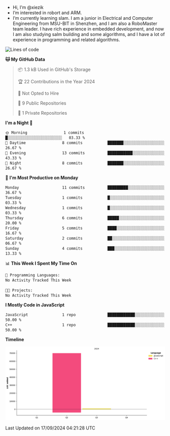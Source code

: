 -  Hi, I’m @xiezik
-  I’m interested in robort and ARM.
-  I’m currently learning slam.
I am a junior in Electrical and Computer Engineering from MSU-BIT in Shenzhen, and I am also a RoboMaster team leader.
I have rich experience in embedded development, and now I am also studying salm building and some algorithms, and I have a lot of experience in programming and related algorithms.

<!---
xiezik/xiezik is a ✨ special ✨ repository because its `README.md` (this file) appears on your GitHub profile.
You can click the Preview link to take a look at your changes.
--->


<!--START_SECTION:waka-->
![Lines of code](https://img.shields.io/badge/From%20Hello%20World%20I%27ve%20Written-70.7%20thousand%20lines%20of%20code-blue)

**🐱 My GitHub Data** 

> 📦 1.3 kB Used in GitHub's Storage 
 > 
> 🏆 22 Contributions in the Year 2024
 > 
> 🚫 Not Opted to Hire
 > 
> 📜 9 Public Repositories 
 > 
> 🔑 1 Private Repositories 
 > 
**I'm a Night 🦉** 

```text
🌞 Morning                1 commits           █░░░░░░░░░░░░░░░░░░░░░░░░   03.33 % 
🌆 Daytime                8 commits           ███████░░░░░░░░░░░░░░░░░░   26.67 % 
🌃 Evening                13 commits          ███████████░░░░░░░░░░░░░░   43.33 % 
🌙 Night                  8 commits           ███████░░░░░░░░░░░░░░░░░░   26.67 % 
```
📅 **I'm Most Productive on Monday** 

```text
Monday                   11 commits          █████████░░░░░░░░░░░░░░░░   36.67 % 
Tuesday                  1 commits           █░░░░░░░░░░░░░░░░░░░░░░░░   03.33 % 
Wednesday                1 commits           █░░░░░░░░░░░░░░░░░░░░░░░░   03.33 % 
Thursday                 6 commits           █████░░░░░░░░░░░░░░░░░░░░   20.00 % 
Friday                   5 commits           ████░░░░░░░░░░░░░░░░░░░░░   16.67 % 
Saturday                 2 commits           ██░░░░░░░░░░░░░░░░░░░░░░░   06.67 % 
Sunday                   4 commits           ███░░░░░░░░░░░░░░░░░░░░░░   13.33 % 
```


📊 **This Week I Spent My Time On** 

```text
💬 Programming Languages: 
No Activity Tracked This Week

🐱‍💻 Projects: 
No Activity Tracked This Week
```

**I Mostly Code in JavaScript** 

```text
JavaScript               1 repo              ████████████░░░░░░░░░░░░░   50.00 % 
C++                      1 repo              ████████████░░░░░░░░░░░░░   50.00 % 
```



**Timeline**

![Lines of Code chart](https://raw.githubusercontent.com/xiezik/xiezik/main/assets/bar_graph.png)


 Last Updated on 17/09/2024 04:21:28 UTC
<!--END_SECTION:waka-->

<!--
**LihanChen2004/LihanChen2004** is a ✨ _special_ ✨ repository because its `README.md` (this file) appears on your GitHub profile.

Here are some ideas to get you started:

- 🔭 I’m currently working on ...
- 🌱 I’m currently learning ...
- 👯 I’m looking to collaborate on ...
- 🤔 I’m looking for help with ...
- 💬 Ask me about ...
- 📫 How to reach me: ...
- 😄 Pronouns: ...
- ⚡ Fun fact: ...
-->
